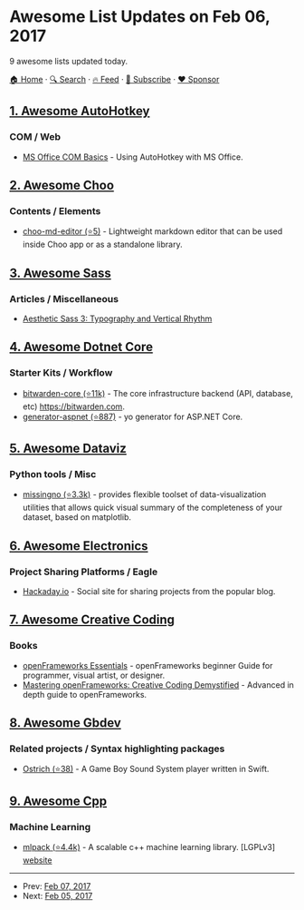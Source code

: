 # Awesome List Updates on Feb 06, 2017

9 awesome lists updated today.

[🏠 Home](/README.md) · [🔍 Search](https://www.trackawesomelist.com/search/) · [🔥 Feed](https://www.trackawesomelist.com/rss.xml) · [📮 Subscribe](https://trackawesomelist.us17.list-manage.com/subscribe?u=d2f0117aa829c83a63ec63c2f&id=36a103854c) · [❤️  Sponsor](https://github.com/sponsors/theowenyoung)



## [1. Awesome AutoHotkey](/content/ahkscript/awesome-AutoHotkey/README.md)

### COM / Web

*   [MS Office COM Basics](https://autohotkey.com/boards/viewtopic.php?f=7\&t=8978) - Using AutoHotkey with MS Office.

## [2. Awesome Choo](/content/choojs/awesome-choo/README.md)

### Contents / Elements

*   [choo-md-editor (⭐5)](https://github.com/dbtek/choo-md-editor) - Lightweight markdown editor that can be used inside Choo app or as a standalone library.

## [3. Awesome Sass](/content/Famolus/awesome-sass/README.md)

### Articles / Miscellaneous

*   [Aesthetic Sass 3: Typography and Vertical Rhythm](https://scotch.io/tutorials/aesthetic-sass-3-typography-and-vertical-rhythm)

## [4. Awesome Dotnet Core](/content/thangchung/awesome-dotnet-core/README.md)

### Starter Kits / Workflow

*   [bitwarden-core (⭐11k)](https://github.com/bitwarden/core) - The core infrastructure backend (API, database, etc) <https://bitwarden.com>.
*   [generator-aspnet (⭐887)](https://github.com/OmniSharp/generator-aspnet) - yo generator for ASP.NET Core.

## [5. Awesome Dataviz](/content/javierluraschi/awesome-dataviz/README.md)

### Python tools / Misc

*   [missingno (⭐3.3k)](https://github.com/ResidentMario/missingno) - provides flexible toolset of data-visualization utilities that allows quick visual summary of the completeness of your dataset, based on matplotlib.

## [6. Awesome Electronics](/content/kitspace/awesome-electronics/README.md)

### Project Sharing Platforms / Eagle

*   [Hackaday.io](https://hackaday.io) - Social site for sharing projects from the popular blog.

## [7. Awesome Creative Coding](/content/terkelg/awesome-creative-coding/README.md)

### Books

*   [openFrameworks Essentials](https://www.packtpub.com/application-development/openframeworks-essentials) - openFrameworks beginner Guide for programmer, visual artist, or designer.
*   [Mastering openFrameworks: Creative Coding Demystified](https://www.packtpub.com/application-development/mastering-openframeworks-creative-coding-demystified) - Advanced in depth guide to openFrameworks.

## [8. Awesome Gbdev](/content/gbdev/awesome-gbdev/README.md)

### Related projects / Syntax highlighting packages

*   [Ostrich (⭐38)](https://github.com/PumpMagic/ostrich) - A Game Boy Sound System player written in Swift.

## [9. Awesome Cpp](/content/fffaraz/awesome-cpp/README.md)

### Machine Learning

*   [mlpack (⭐4.4k)](https://github.com/mlpack/mlpack) - A scalable c++ machine learning library. \[LGPLv3] [website](http://www.mlpack.org/)

---

- Prev: [Feb 07, 2017](/content/2017/02/07/README.md)
- Next: [Feb 05, 2017](/content/2017/02/05/README.md)